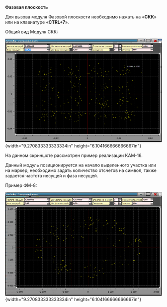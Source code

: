 **Фазовая плоскость**

Для вызова модуля Фазовой плоскости необходимо нажать на «**СКК**» или
на клавиатуре «**CTRL+7**».

Общий вид Модуля СКК:

![](media/images_phaz/image1.png){width="9.270833333333334in"
height="6.104166666666667in"}

На данном скриншоте рассмотрен пример реализации КАМ-16.

Данный модуль позиционируется на начало выделенного участка или на
маркер, необходимо задать количество отсчетов на символ, также задается
частота несущей и фаза несущей.

Пример ФМ-8:

![](media/images_phaz/image2.png){width="9.270833333333334in"
height="6.104166666666667in"}

